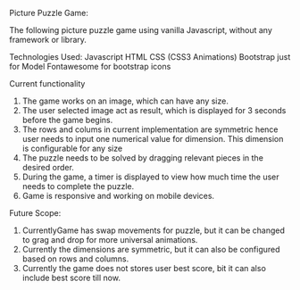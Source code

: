 Picture Puzzle Game:

The following picture puzzle game using vanilla Javascript, without any framework or library.

Technologies Used:
Javascript
HTML
CSS (CSS3 Animations)
Bootstrap just for Model 
Fontawesome for bootstrap icons

Current functionality
1. The game works on an image, which can have any size.
2. The user selected image act as result, which is displayed for 3 seconds before the game begins.
3. The rows and colums in current implementation are symmetric hence user needs to input one numerical value for dimension. This dimension is configurable for any size
4. The puzzle needs to be solved by dragging relevant pieces in the desired order.
5. During the game, a timer is displayed to view how much time the user needs to complete the puzzle.
6. Game is responsive and working on mobile devices.


Future Scope:
1. CurrentlyGame has swap movements for puzzle, but it can be changed to grag and drop for more universal animations.
2. Currently the dimensions are symmetric, but it can also be configured based on rows and columns.
3. Currently the game does not stores user best score, bit it can also include best score till now.



